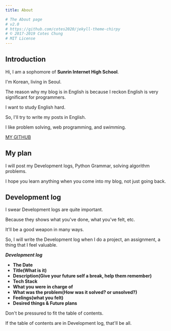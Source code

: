 ```yaml
---
title: About

# The About page
# v2.0
# https://github.com/cotes2020/jekyll-theme-chirpy
# © 2017-2019 Cotes Chung
# MIT License
---
```


## Introduction

Hi, I am a sophomore of **Sunrin Internet High School**.

I'm Korean, living in Seoul.

The reason why my blog is in English is because I reckon English is very significant for programmers. 

I want to study English hard.

So, I'll try to write my posts in English.

I like problem solving, web programming, and swimming.

[MY GITHUB](https://github.com/rlapo213)


## My plan

I will post my Development logs, Python Grammar, solving algorithm problems.

I hope you learn anything when you come into my blog, not just going back.


## Development log

I swear Development logs are quite important. 

Because they shows what you've done, what you've felt, etc.

It'll be a good weapon in many ways.

So, I will write the Development log when I do a project, an assignment, a thing that I feel valuable.


***Development log***
 - **The Date**
 - **Title(What is it)**
 - **Description(Give your future self a break, help them remember)**
 - **Tech Stack**
 - **What you were in charge of**
 - **What was the problem(How was it solved? or unsolved?)**
 - **Feelings(what you felt)**
 - **Desired things & Future plans**


Don't be pressured to fit the table of contents.

If the table of contents are in Development log, that'll be all.

